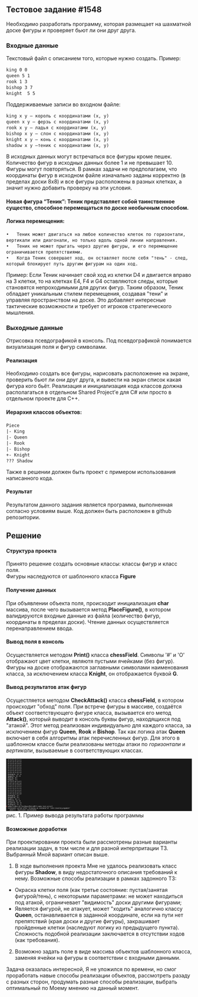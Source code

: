 ## Тестовое задание #1548
Необходимо разработать программу, которая размещает на шахматной доске фигуры и проверяет бьют ли они друг друга.
### Входные данные
Текстовый файл с описанием того, которые нужно создать. Пример:
```
king 0 0
queen 5 1
rook 1 3
bishop 3 7
knight  5 5
```
Поддерживаемые записи во входном файле:
```
king x y — король с координатами (x, y)
queen x y — ферзь с координатами (x, y)
rook x y — ладья с координатами (x, y)
bishop x y — слон с координатами (x, y)
knight x y — конь с координатами (x, y)
shadow x y —теник с координатами (x, y)
```


В исходных данных могут встречаться все фигуры кроме пешек. Количество фигур в исходных данных более 1 и не превышает 10. Фигуры могут повторяться. В рамках задачи не предполагаем, что координаты фигур в исходном файле изначально заданы корректно (в пределах доски 8x8) и все фигуры расположены в разных клетках, а значит нужно добавить проверку на эти условия.
#### Новая фигура “Теник”: Теник представляет собой таинственное существо, способное перемещаться по доске необычным способом.
#### Логика перемещения:
	•	Теник может двигаться на любое количество клеток по горизонтали, вертикали или диагонали, но только вдоль одной линии направления.
	•	Теник не может прыгать через другие фигуры, и его перемещение ограничивается препятствиями.
	•	Когда Теник совершает ход, он оставляет после себя "тень" - след, который блокирует путь другим фигурам на один ход.
Пример: Если Теник начинает свой ход из клетки D4 и двигается вправо на 3 клетки, то на клетках E4, F4 и G4 оставляются следы, которые становятся непроходимыми для других фигур.
Таким образом, Теник обладает уникальным стилем перемещения, создавая "тени" и управляя пространством на доске. Это добавляет интересные тактические возможности и требует от игроков стратегического мышления.

### Выходные данные
Отрисовка псевдографикой в консоль. Под псевдографикой понимается визуализация поля и фигур символами.
#### Реализация
Необходимо создать все фигуры, нарисовать расположение на экране, проверить бьют ли они друг друга, и вывести на экран список какая фигура кого бьёт.
Реализация и инициализация кода классов должна располагаться в отдельном Shared Project’е для C# или просто в отдельном проекте для C++.

#### Иерархия классов объектов:
```
Piece
|- King
|- Queen
|- Rook
|- Bishop
+- Knight
??? Shadow
```
Также в решении должен быть проект с примером использования написанного кода.
#### Результат
Результатом данного задания является программа, выполненная согласно условиям выше. Код должен быть расположен в github репозитории.

## Решение

#### Структура проекта
Принято решение создать основные классы: классы фигур и класс поля. \
Фигуры наследуются от шаблонного класса **Figure**

#### Получение данных

При объявлении объекта поля, происходит инициализация **char** массива, после чего вызывается метод **PlaceFigure()**, в котором валидируются входные данные из файла (количество фигур, координаты в пределах доски). Чтение данных осуществляется перенаправлением ввода.

#### Вывод поля в консоль

Осуществляется методом **Print()** класса **chessField**. Символы '#' и 'O' отображают цвет клетки, являютя пустыми ячейками (без фигур). Фигуры на доске отображаются заглавными символами наименования класса, за исключением класса **Knight**, он отображается буквой **G**.

#### Вывод результатов атак фигур

Осущестляется методом **CheckAttack()** класса **chessField**, в котором происходит "обход" поля. При встрече фигуры в массиве, создаётся объект соответствующего фигуре класса, вызывается его метод **Attack()**, который выводит в консоль буквы фигур, находящихся под "атакой". Этот метод реализован индивидуально для каждого класса, за исключением фигур **Queen**, **Rook** и **Bishop**. Так как логика атак **Queen** включает в себя алгоритмы атак перечисленных фигур. Для этого в шаблонном классе были реализованы методы атаки по *горизонтали* и *вертикали*, вызываемые в соответствующих классах.

![TestQuest](image01.png) рис. 1. Пример вывода результата работы программы

#### Возможные доработки

При проектировании проекта были рассмотрены разные варианты реализации задач, в том числе и для разной интерпритации ТЗ. Выбранный Мной вариант описан выше.

1. В ходе выполнения проекта Мне не удалось реализовать класс фигуры **Shadow**, в виду недостаточного описания требований к нему. Возможные способы реализации в рамках задонного ТЗ:
 - Окраска клетки поля (как третье состояние: пустая/занятая фигурой/тень), с некоторыми параметрами: не может находиться под атакой, ограничевает "видимость" доски другими фигурами;
 - Является фигурой, не атакует, может "ходить" аналогично классу **Queen**, останавливается в заданной координате, если на пути нет препятствий (края доски и другие фигуры), закрашивает пройденные клетки (наследуют логику из предыдущего пункта). Сложность подобной реализации заключается в отсутствии ходов (как требования).

2. Возможно задать поле в виде массива объектов шаблонного класса, заменяя ячейки на фигуры в соответствии с входными данными.

Задача оказалась интересной, Я не уложился по времени, но смог проработать навые способы реализации объектов, рассмотреть разаду с разных сторон, продумать разные способы реализации, выбрать оптимальный по Моему мнению на данный момент.